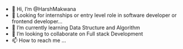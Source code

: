 - 👋 Hi, I’m @HarshMakwana
- 👀 Looking for internships or entry level role in software developer or frontend developer...
- 🌱 I’m currently learning Data Structure and Algorithm
- 💞️ I’m looking to collaborate on Full stack Development
- 📫 How to reach me ...

<!---
Harshmakwana007/Harshmakwana007 is a ✨ special ✨ repository because its `README.md` (this file) appears on your GitHub profile.
You can click the Preview link to take a look at your changes.
--->
